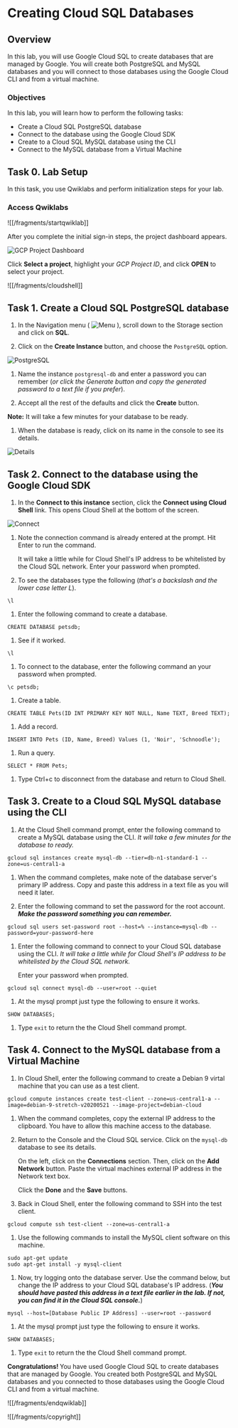# Creating Cloud SQL Databases 

## Overview

In this lab, you will use Google Cloud SQL to create databases that are managed by Google. You will create both PostgreSQL and MySQL databases and you will connect to those databases using the Google Cloud CLI and from a virtual machine.

### Objectives

In this lab, you will learn how to perform the following tasks:

*   Create a Cloud SQL PostgreSQL database
*   Connect to the database using the Google Cloud SDK
*   Create to a Cloud SQL MySQL database using the CLI
*   Connect to the MySQL database from a Virtual Machine


## Task 0. Lab Setup

In this task, you use Qwiklabs and perform initialization steps for your lab.

### Access Qwiklabs

![[/fragments/startqwiklab]]

After you complete the initial sign-in steps, the project dashboard appears.

![GCP Project Dashboard](img/gcpprojectdashboard.png)

Click __Select a project__, highlight your _GCP Project ID_, and click
__OPEN__ to select your project.

![[/fragments/cloudshell]]

## Task 1. Create a Cloud SQL PostgreSQL database

1.  In the Navigation menu ( ![Menu](img/menu.png) ), scroll down to the Storage section and click on **SQL**.

1.  Click on the **Create Instance** button, and choose the `PostgreSQL` option.

![PostgreSQL](img/postgresql.png)

1.  Name the instance `postgresql-db` and enter a password you can remember (*or click the Generate button and copy the generated password to a text file if you prefer*).

1.  Accept all the rest of the defaults and click the **Create** button.

<aside><p><strong>Note:</strong> It will take a few minutes for your database to be ready. </p></aside>

1.  When the database is ready, click on its name in the console to see its details.

![Details](img/instance-name.png)

## Task 2. Connect to the database using the Google Cloud SDK

1.  In the **Connect to this instance** section, click the **Connect using Cloud Shell** link. This opens Cloud Shell at the bottom of the screen.

![Connect](img/connect-to-inst.png)


1.  Note the connection command is already entered at the prompt. Hit Enter to run the command. <p>It will take a little while for Cloud Shell's IP address to be whitelisted by the Cloud SQL network. Enter your password when prompted.

1.  To see the databases type the following (*that's a backslash and the lower case letter L*). 

```
\l
```

1.  Enter the following command to create a database.

```
CREATE DATABASE petsdb;
```
1.  See if it worked.

```
\l
```

1.  To connect to the database, enter the following command an your password when prompted.

```
\c petsdb;
```

1.  Create a table.

```
CREATE TABLE Pets(ID INT PRIMARY KEY NOT NULL, Name TEXT, Breed TEXT);
```

1.  Add a record.

```
INSERT INTO Pets (ID, Name, Breed) Values (1, 'Noir', 'Schnoodle');
```

1.  Run a query.
```
SELECT * FROM Pets;
```

1.  Type Ctrl+c to disconnect from the database and return to Cloud Shell. 

## Task 3. Create to a Cloud SQL MySQL database using the CLI

1.  At the Cloud Shell command prompt, enter the following command to create a MySQL database using the CLI. *It will take a few minutes for the database to ready.*

```
gcloud sql instances create mysql-db --tier=db-n1-standard-1 --zone=us-central1-a
```

1.  When the command completes, make note of the database server's primary IP address. Copy and paste this address in a text file as you will need it later.

1.  Enter the following command to set the password for the root account. ***Make the password something you can remember.***

```
gcloud sql users set-password root --host=% --instance=mysql-db --password=your-password-here
```

1.  Enter the following command to connect to your Cloud SQL database using the CLI. *It will take a little while for Cloud Shell's IP address to be whitelisted by the Cloud SQL network.* <p>Enter your password when prompted.</p>

```
gcloud sql connect mysql-db --user=root --quiet
```

1.  At the mysql prompt just type the following to ensure it works. 

```
SHOW DATABASES;
```

1.  Type `exit` to return the the Cloud Shell command prompt.

## Task 4. Connect to the MySQL database from a Virtual Machine

1.  In Cloud Shell, enter the following command to create a Debian 9 virtal machine that you can use as a test client.

```
gcloud compute instances create test-client --zone=us-central1-a --image=debian-9-stretch-v20200521 --image-project=debian-cloud
```

1.  When the command completes, copy the external IP address to the clipboard. You have to allow this machine access to the database. 

1.  Return to the Console and the Cloud SQL service. Click on the `mysql-db` database to see its details. <p>On the left, click on the **Connections** section. Then, click on the **Add Network** button. Paste the virtual machines external IP address in the Network text box. </p><p>Click the **Done** and the **Save** buttons.

1.  Back in Cloud Shell, enter the following command to SSH into the test client.

```
gcloud compute ssh test-client --zone=us-central1-a
```

1.  Use the following commands to install the MySQL client software on this machine.

```
sudo apt-get update
sudo apt-get install -y mysql-client
```

1.  Now, try logging onto the database server. Use the command below, but change the IP address to your Cloud SQL database's IP address. (***You should have pasted this address in a text file earlier in the lab. If not, you can find it in the Cloud SQL console.***)

```
mysql --host=[Database Public IP Address] --user=root --password
```

1.  At the mysql prompt just type the following to ensure it works. 

```
SHOW DATABASES;
```

1.  Type `exit` to return the the Cloud Shell command prompt.  


<aside><p><strong>Congratulations! </strong>You have used Google Cloud SQL to create databases that are managed by Google. You created both PostgreSQL and MySQL databases and you connected to those databases using the Google Cloud CLI and from a virtual machine.</p></aside>


![[/fragments/endqwiklab]]


![[/fragments/copyright]]
